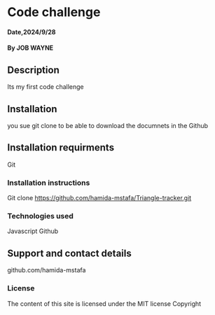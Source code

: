 # Code challenge
#### Date,2024/9/28
#### By JOB WAYNE 
## Description
   Its my first code challenge 
## Installation 
   you sue git clone to be able to download the documnets in the Github 
## Installation requirments 
   Git 
### Installation instructions
Git clone https://github.com/hamida-mstafa/Triangle-tracker.git
### Technologies used
 Javascript 
 Github 
## Support and contact details
github.com/hamida-mstafa

### License
The content of this site is licensed under the MIT license
Copyright
